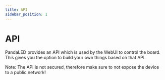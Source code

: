 ```yaml
---
title: API
sidebar_position: 1
---
```


# API
PandaLED provides an API which is used by the WebUI to control the board.
This gives you the option to build your own things based on that API.

Note:
The API is not secured, therefore make sure to not expose the device to a public network!